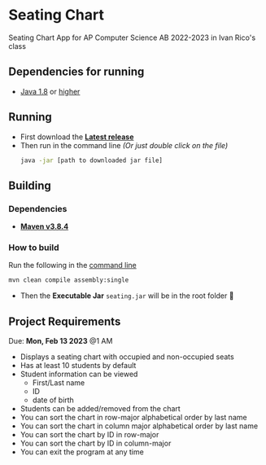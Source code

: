 # Seating Chart

Seating Chart App for AP Computer Science AB 2022-2023 in Ivan Rico's class

## Dependencies for running

- [Java 1.8](https://www.oracle.com/java/technologies/javase/javase8-archive-downloads.html) or [higher](https://adoptium.net/)

## Running

- First download the **[Latest release](https://github.com/luis-c465/Seating/releases/latest)**
- Then run in the command line _(Or just double click on the file)_
  ```bash
  java -jar [path to downloaded jar file]
  ```

## Building

### Dependencies

- **[Maven v3.8.4](https://maven.apache.org/download.cgi)**

### How to build

Run the following in the [command line](https://www.freecodecamp.org/news/how-to-use-the-cli-beginner-guide/#how-to-locate-your-cli)

```bash
mvn clean compile assembly:single
```

- Then the **Executable Jar** `seating.jar` will be in the root folder 🎉

## Project Requirements

Due: **Mon, Feb 13 2023** @1 AM

- Displays a seating chart with occupied and non-occupied seats
- Has at least 10 students by default
- Student information can be viewed
  - First/Last name
  - ID
  - date of birth
- Students can be added/removed from the chart
- You can sort the chart in row-major alphabetical order by last name
- You can sort the chart in column major alphabetical order by last name
- You can sort the chart by ID in row-major
- You can sort the chart by ID in column-major
- You can exit the program at any time
